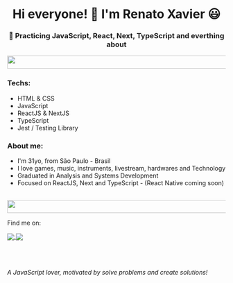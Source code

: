 <h1 align="center"> Hi everyone! 🖖 I'm Renato Xavier 😃</g-emoji> </h1>
<h3 align="center">🚀 Practicing JavaScript, React, Next, TypeScript and everthing about </h3>

<img src="https://user-images.githubusercontent.com/40378126/216497303-f8d12652-a0e9-454a-b65f-70d6554f172c.png" width="3000" height="30">

<h3>Techs:</h3>
<ul>
<li>HTML & CSS</li>    
<li>JavaScript</li>
<li>ReactJS & NextJS</li>
<li>TypeScript</li>
<li>Jest / Testing Library</li>
</ul>

<h3>About me:</h3>
<ul>
<li>I'm 31yo, from São Paulo - Brasil</li>
<li>I love games, music, instruments, livestream, hardwares and Technology</li>
<li>Graduated in Analysis and Systems Development</li>
<li>Focused on ReactJS, Next and TypeScript - (React Native coming soon)</li>
</ul>
<br>


<img src="https://user-images.githubusercontent.com/40378126/216497373-9d3dda9a-0043-44ab-8281-c84a0989ab51.png" width="3000" height="30">


Find me on:


<a href="https://www.linkedin.com/in/renato-xavier-a34767165/">
    <img align="center" src="https://img.shields.io/twitter/url?color=%230077b5&label=LinkedIn&logo=linkedin&logoColor=%230077b5&style=for-the-badge&url=https%3A%2F%2Fwww.linkedin.com%2Fin%2Frenato-xavier-a34767165" style="max-width:100%;">
  </a>
  
  <a href="https://www.instagram.com/_rnatu/?hl=pt-br">
    <img align="center" src="https://img.shields.io/twitter/url?color=%23E4405F&label=Instagram&logo=Instagram&logoColor=%23E4405F&style=for-the-badge&url=https%3A%2F%2Fwww.instagram.com%2F_rnatu%2F" style="max-width:100%;">
  </a>

<br>  
<br>
<br>
<br>




*A JavaScript lover, motivated by solve problems and create solutions!*

</ul>
